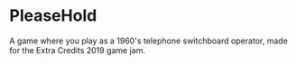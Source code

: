 # PleaseHold
A game where you play as a 1960's telephone switchboard operator, made for the Extra Credits 2019 game jam.
